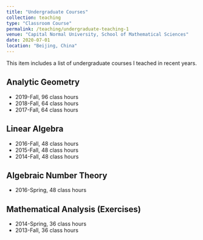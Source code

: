 ```yaml
---
title: "Undergraduate Courses"
collection: teaching
type: "Classroom Course"
permalink: /teaching/undergraduate-teaching-1
venue: "Capital Normal University, School of Mathematical Sciences"
date: 2020-07-01
location: "Beijing, China"
---
```


This item includes a list of undergraduate courses I teached in recent years.

Analytic Geometry
------
* 2019-Fall, 96 class hours
* 2018-Fall, 64 class hours
* 2017-Fall, 64 class hours

Linear Algebra
------
* 2016-Fall, 48 class hours
* 2015-Fall, 48 class hours
* 2014-Fall, 48 class hours

Algebraic Number Theory
------
* 2016-Spring, 48 class hours

Mathematical Analysis (Exercises)
------
* 2014-Spring, 36 class hours
* 2013-Fall, 36 class hours
